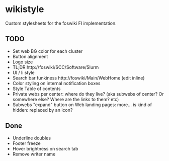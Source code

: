 # wikistyle
Custom stylesheets for the foswiki FI implementation. 

## TODO
- Set web BG color for each cluster
- Button alignment
- Logo size
- TL;DR http://foswiki/SCC/Software/Slurm
- Ul / li style
- Search bar funkiness http://foswiki/Main/WebHome (edit inline)
- Color styling on internal notification boxes
- Style Table of contents
- Private webs per center: where do they live? (aka subwebs of center? Or somewhere else? Where are the links to them? etc)
- Subwebs "expand" button on Web landing pages: more... is kind of hidden: replaced by an icon?

## Done
- Underline doubles
- Footer freeze
- Hover brightness on search tab
- Remove writer name
